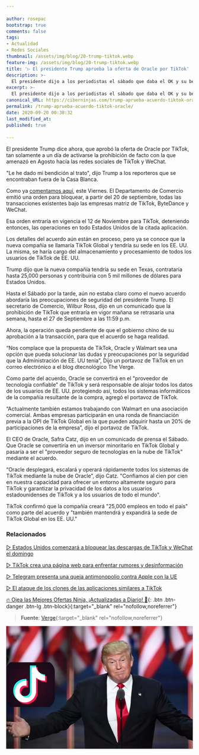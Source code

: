 ```yaml
---

author: rosepac
bootstrap: true
comments: false
tags:
- Actualidad
- Redes Sociales
thumbnail: /assets/img/blog/20-trump-tiktok.webp
feature-img: /assets/img/blog/20-trump-tiktok.webp
title: '▷ El presidente Trump aprueba la oferta de Oracle por TikTok'
description: >-
  El presidente dijo a los periodistas el sábado que daba el OK y su bendición al acuerdo entre Oracle y Tik Tok.
excerpt: >-
  El presidente dijo a los periodistas el sábado que daba el OK y su bendición al acuerdo entre Oracle y Tik Tok.
canonical_URL: https://ciberninjas.com/trump-aprueba-acuerdo-tiktok-oracle/
permalink: /trump-aprueba-acuerdo-tiktok-oracle/
date: 2020-09-20 00:38:32
last_modified_at: 
published: true

---
```


El presidente Trump dice ahora, que aprobó la oferta de Oracle por TikTok, tan solamente a un día de activarse la prohibición de facto con la que amenazó en Agosto hacía las redes sociales de TikTok y WeChat.

"Le he dado mi bendición al trato", dijo Trump a los reporteros que se encontraban fuera de la Casa Blanca.

Como ya [comentamos aquí](/tik-tok-wechat-baneo-usa/), este Viernes. El Departamento de Comercio emitió una orden para bloquear, a partir del 20 de septiembre, todas las transacciones existentes bajo las empresas matriz de TikTok, ByteDance y WeChat.

Esa orden entraría en vigencia el 12 de Noviembre para TikTok, deteniendo entonces, las operaciones en todo Estados Unidos de la citada aplicación.

Los detalles del acuerdo aún están en proceso, pero ya se conoce que la nueva compañía se llamaría TikTok Global y tendría su sede en los EE. UU. La misma, se haría cargo del almacenamiento y procesamiento de todos los usuarios de TikTok de EE. UU.

Trump dijo que la nueva compañía tendría su sede en Texas, contrataría hasta 25,000 personas y contribuiría con 5 mil millones de dólares para Estados Unidos.

Hasta el Sábado por la tarde, aún no estaba claro como el nuevo acuerdo abordaría las preocupaciones de seguridad del presidente Trump. El secretario de Comercio, Wilbur Ross, dijo en un comunicado que la prohibición de TikTok que entraría en vigor mañana se retrasaría una semana, hasta el 27 de Septiembre a las 11:59 p.m.

Ahora, la operación queda pendiente de que el gobierno chino de su aprobación a la transacción, para que el acuerdo se haga realidad.

“Nos complace que la propuesta de TikTok, Oracle y Walmart sea una opción que pueda solucionar las dudas y preocupaciones por la seguridad que la Administración de EE. UU tenía”, Dijo un portavoz de TikTok en un correo electrónico a el blog dtecnológico The Verge.

Como parte del acuerdo, Oracle se convertirá en el "proveedor de tecnología confiable" de TikTok y será responsable de alojar todos los datos de los usuarios de EE. UU. protegiendo así, todos los sistemas informáticos de la compañía resultante de la compra, agregó el portavoz de TikTok.

“Actualmente también estamos trabajando con Walmart en una asociación comercial. Ambas empresas participarán en una ronda de financiación previa a la OPI de TikTok Global en la que pueden adquirir hasta un 20% de participaciones de la empresa”, dijo el portavoz de TikTok.

El CEO de Oracle, Safra Catz, dijo en un comunicado de prensa el Sábado. Que Oracle se convertiría en un inversor minoritario en TikTok Global y pasaría a ser el "proveedor seguro de tecnologías en la nube de TikTok" mediante el acuerdo.

“Oracle desplegará, escalará y operará rápidamente todos los sistemas de TikTok mediante la nube de Oracle”, dijo Catz. "Confiamos al cien por cien en nuestra capacidad para ofrecer un entorno altamente seguro para TikTok y garantizar la privacidad de los datos a los usuarios estadounidenses de TikTok y a los usuarios de todo el mundo".

TikTok confirmó que la compañía creará "25,000 empleos en todo el país" como parte del acuerdo y "también mantendrá y expandirá la sede de TikTok Global en los EE. UU."

### **Relacionados** <!-- omit in toc -->

[▷ Estados Unidos comenzará a bloquear las descargas de TikTok y WeChat el domingo](https://ciberninjas.com/tik-tok-wechat-baneo-usa/)

[▷ TikTok crea una página web para enfrentar rumores y desinformación](https://ciberninjas.com/tiktok-crea-web-contra-desinformacion/)

[▷ Telegram presenta una queja antimonopolio contra Apple con la UE](https://ciberninjas.com/telegram-vs-apple/)

[▷ El ataque de los clones de las aplicaciones similares a TikTok](https://ciberninjas.com/clones-tiktok/)

[🔥 Ojea las Mejores Ofertas Ninja, ¡Actualizadas a Diario! 🎁](https://www.amazon.es/shop/cibercursos){: .btn .btn-danger .btn-lg .btn-block}{:target="_blank" rel="nofollow,noreferrer"}

> **Fuente**: [Verge](https://www.theverge.com/2020/9/19/21437850/president-trump-approves-oracle-tiktok-partnership-bytedance-china-ban "Verge"){:target="_blank" rel="nofollow,noreferrer"}

![El presidente dijo a los periodistas el sábado que daba el OK y su bendición al acuerdo entre Oracle y Tik Tok.](/assets/img/blog/20-trump-tiktok.webp "El presidente dijo a los periodistas el sábado que daba el OK y su bendición al acuerdo entre Oracle y Tik Tok.")